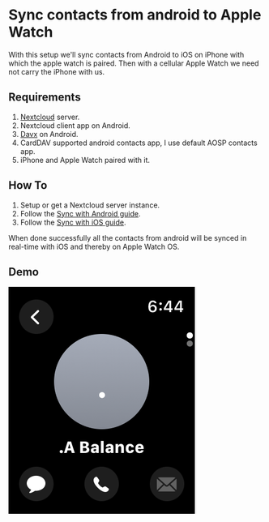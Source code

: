 # Sync contacts from android to Apple Watch

With this setup we'll sync contacts from Android to iOS on iPhone with which the apple watch is paired. Then with a cellular Apple Watch we need not carry the iPhone with us.

## Requirements

1. [Nextcloud](https://nextcloud.com/) server.
2. Nextcloud client app on Android.
3. [Davx](https://www.davx5.com/) on Android.
4. CardDAV supported android contacts app, I use default AOSP contacts app.
5. iPhone and Apple Watch paired with it.

## How To

1. Setup or get a Nextcloud server instance.
2. Follow the [Sync with Android guide](https://docs.nextcloud.com/server/30/user_manual/en/groupware/sync_android.html#contacts-and-calendar).
3. Follow the [Sync with iOS guide](https://docs.nextcloud.com/server/30/user_manual/en/groupware/sync_ios.html#contacts).

When done successfully all the contacts from android will be synced in real-time with iOS and thereby on Apple Watch OS.

## Demo

![Contacts app on Apple Watch](./contacts-apple-watch.png)
